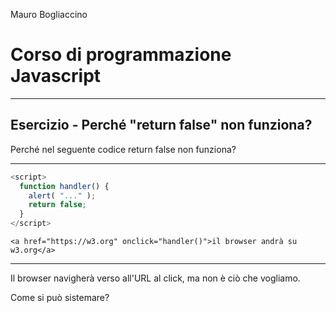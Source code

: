 


Mauro Bogliaccino

# Corso di programmazione Javascript

---



## Esercizio - Perché "return false" non funziona?

Perché nel seguente codice return false non funziona?

---


```javascript
<script>
  function handler() {
    alert( "..." );
    return false;
  }
</script>
```

`<a href="https://w3.org" onclick="handler()">il browser andrà su w3.org</a>`

---


Il browser navigherà verso all'URL al click, ma non è ciò che vogliamo.

Come si può sistemare?

